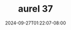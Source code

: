 --- 
title: "aurel 37"
description: "    aurel 37   full new"
date: 2024-09-27T01:22:07-08:00
file_code: "ggmiz6lopp3j"
draft: false
cover: "cips1rbh64gqcs49.jpg"
tags: ["aurel", "bokep-indo", "bokep-viral", "bokep-ig"]
length: 176
fld_id: "1390211"
foldername: "Aurelnewalbum"
categories: ["Aurelnewalbum"]
views: 10
---